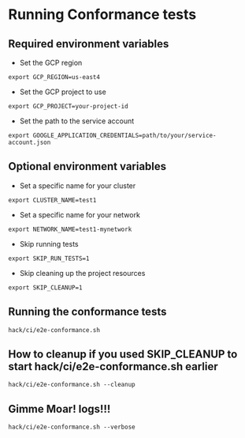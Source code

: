 # Running Conformance tests

## Required environment variables
- Set the GCP region
```
export GCP_REGION=us-east4 
```

- Set the GCP project to use
```
export GCP_PROJECT=your-project-id 
```

- Set the path to the service account
```
export GOOGLE_APPLICATION_CREDENTIALS=path/to/your/service-account.json 
```

## Optional environment variables
- Set a specific name for your cluster
```
export CLUSTER_NAME=test1
```
- Set a specific name for your network 
```
export NETWORK_NAME=test1-mynetwork
```
- Skip running tests
```
export SKIP_RUN_TESTS=1
```
- Skip cleaning up the project resources 
```
export SKIP_CLEANUP=1
```

## Running the conformance tests
```
hack/ci/e2e-conformance.sh
```

## How to cleanup if you used SKIP_CLEANUP to start hack/ci/e2e-conformance.sh earlier
```
hack/ci/e2e-conformance.sh --cleanup
```

## Gimme Moar! logs!!!
```
hack/ci/e2e-conformance.sh --verbose
```


